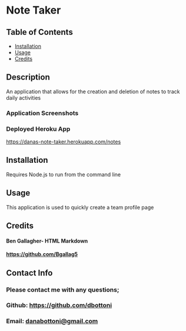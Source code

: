 # Note Taker

## Table of Contents

- [Installation](#installation)
- [Usage](#usage)
- [Credits](#credits)

## Description

An application that allows for the creation and deletion of notes to track daily activities

### Application Screenshots





### Deployed Heroku App

https://danas-note-taker.herokuapp.com/notes


## Installation

Requires Node.js to run from the command line

## Usage

This application is used to quickly create a team profile page

## Credits

#### Ben Gallagher- HTML Markdown

#### https://github.com/Bgallag5


## Contact Info

### Please contact me with any questions;

### Github: https://github.com/dbottoni

### Email: danabottoni@gmail.com
